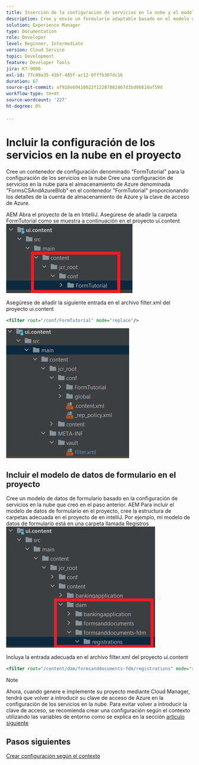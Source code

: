 ```yaml
---
title: Inserción de la configuración de servicios en la nube y el modelo de datos de formulario en la instancia de nube
description: Cree y envíe un formulario adaptable basado en el modelo de datos de formulario de Azure Storage a la instancia de la nube de.
solution: Experience Manager
type: Documentation
role: Developer
level: Beginner, Intermediate
version: Cloud Service
topic: Development
feature: Developer Tools
jira: KT-9006
exl-id: 77c00a35-43bf-485f-ac12-0fffb307dc16
duration: 67
source-git-commit: af928e60410022f12207082467d3bd9b818af59d
workflow-type: tm+mt
source-wordcount: '227'
ht-degree: 0%

---
```


# Incluir la configuración de los servicios en la nube en el proyecto

Cree un contenedor de configuración denominado &quot;FormTutorial&quot; para la configuración de los servicios en la nube Cree una configuración de servicios en la nube para el almacenamiento de Azure denominada &quot;FormsCSAndAzureBlob&quot; en el contenedor &quot;FormTutorial&quot; proporcionando los detalles de la cuenta de almacenamiento de Azure y la clave de acceso de Azure.

AEM Abra el proyecto de la en IntelliJ. Asegúrese de añadir la carpeta FormTutorial como se muestra a continuación en el proyecto ui.content
![cloud-services-configuration](assets/cloud-services-configuration.png)

Asegúrese de añadir la siguiente entrada en el archivo filter.xml del proyecto ui.content

```xml
<filter root="/conf/FormTutorial" mode="replace"/>
```

![filter-xml](assets/ui-content-filter.png)

## Incluir el modelo de datos de formulario en el proyecto

Cree un modelo de datos de formulario basado en la configuración de servicios en la nube que creó en el paso anterior. AEM Para incluir el modelo de datos de formulario en el proyecto, cree la estructura de carpetas adecuada en el proyecto de en intelliJ. Por ejemplo, mi modelo de datos de formulario está en una carpeta llamada Registros
![fdm-content](assets/ui-content-fdm.png)

Incluya la entrada adecuada en el archivo filter.xml del proyecto ui.content

```xml
<filter root="/content/dam/formsanddocuments-fdm/registrations" mode="replace"/>
```


>[!NOTE]
>
>Ahora, cuando genere e implemente su proyecto mediante Cloud Manager, tendrá que volver a introducir su clave de acceso de Azure en la configuración de los servicios en la nube. Para evitar volver a introducir la clave de acceso, se recomienda crear una configuración según el contexto utilizando las variables de entorno como se explica en la sección [artículo siguiente](./context-aware-fdm.md)

## Pasos siguientes

[Crear configuración según el contexto](./context-aware-fdm.md)
